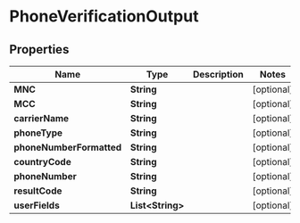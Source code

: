

# PhoneVerificationOutput


## Properties

Name | Type | Description | Notes
------------ | ------------- | ------------- | -------------
**MNC** | **String** |  |  [optional]
**MCC** | **String** |  |  [optional]
**carrierName** | **String** |  |  [optional]
**phoneType** | **String** |  |  [optional]
**phoneNumberFormatted** | **String** |  |  [optional]
**countryCode** | **String** |  |  [optional]
**phoneNumber** | **String** |  |  [optional]
**resultCode** | **String** |  |  [optional]
**userFields** | **List&lt;String&gt;** |  |  [optional]



